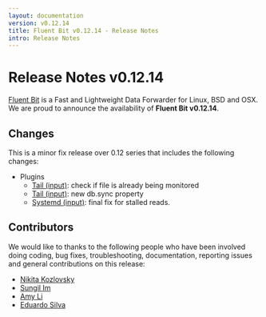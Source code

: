 ```yaml
---
layout: documentation
version: v0.12.14
title: Fluent Bit v0.12.14 - Release Notes
intro: Release Notes
---
```


# Release Notes v0.12.14

[Fluent Bit](http://fluentbit.io) is a Fast and Lightweight Data Forwarder for Linux, BSD and OSX. We are proud to announce the availability of __Fluent Bit v0.12.14__.

## Changes

This is a minor fix release over 0.12 series that includes the following changes:

- Plugins
  - [Tail (input)](http://fluentbit.io/documentation/0.12/input/tail.html): check if file is already being monitored
  - [Tail (input)](http://fluentbit.io/documentation/0.12/input/tail.html): new db.sync property
  - [Systemd (input)](http://fluentbit.io/documentation/0.12/input/systemd.html): final fix for stalled reads.

## Contributors

We would like to thanks to the following people who have been involved doing coding, bug fixes, troubleshooting, documentation, reporting issues and general contributions on this release:

- [Nikita Kozlovsky](https://github.com/nikitka)
- [Sungil Im](https://github.com/intelliguy)
- [Amy Li](https://github.com/Apple-a-Day)
- [Eduardo Silva](https://github.com/edsiper)
